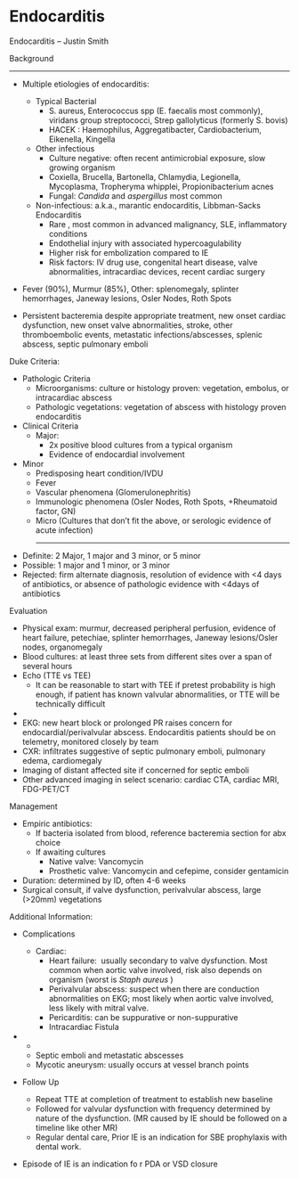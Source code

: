 # Endocarditis

Endocarditis – Justin Smith

Background

-   -   -   -   -

-   Multiple etiologies of endocarditis:
    -   Typical Bacterial
        -   S. aureus, Enterococcus spp (E. faecalis most commonly),
            viridans group streptococci, Strep gallolyticus (formerly S.
            bovis)
        -   HACEK
            : Haemophilus, Aggregatibacter, Cardiobacterium, Eikenella,
            Kingella
    -   Other infectious
        -   Culture negative: often recent antimicrobial exposure, slow
            growing organism
        -   Coxiella, Brucella, Bartonella, Chlamydia, Legionella,
            Mycoplasma, Tropheryma whipplei, Propionibacterium acnes
        -   Fungal: *Candida* and *aspergillus* most common
    -   Non-infectious: a.k.a., marantic endocarditis, Libbman-Sacks
        Endocarditis
        -   Rare
            , most common in advanced malignancy, SLE, inflammatory
            conditions
        -   Endothelial injury with associated hypercoagulability
        -   Higher risk for embolization compared to IE
        -   Risk factors: IV drug use, congenital heart disease, valve
            abnormalities, intracardiac devices, recent cardiac surgery

-   Fever (90%), Murmur (85%), Other: splenomegaly, splinter
    hemorrhages, Janeway lesions, Osler Nodes, Roth Spots

-   Persistent bacteremia despite appropriate treatment, new onset
    cardiac dysfunction, new onset valve abnormalities, stroke, other
    thromboembolic events, metastatic infections/abscesses, splenic
    abscess, septic pulmonary emboli

Duke Criteria:

-   Pathologic Criteria
    -   Microorganisms: culture or histology proven: vegetation,
        embolus, or intracardiac abscess
    -   Pathologic vegetations: vegetation of abscess with histology
        proven endocarditis
-   Clinical Criteria
    -   Major:
        -   2x positive blood cultures from a typical organism
        -   Evidence of endocardial involvement
-   Minor
    -   Predisposing heart condition/IVDU
    -   Fever
    -   Vascular phenomena (Glomerulonephritis)
    -   Immunologic phenomena (Osler Nodes, Roth Spots, +Rheumatoid
        factor, GN)
    -   Micro (Cultures that don’t fit the above, or serologic evidence
        of acute infection)
        -   -   -   -
-   Definite: 2 Major, 1 major and 3 minor, or 5 minor
-   Possible: 1 major and 1 minor, or 3 minor
-   Rejected: firm alternate diagnosis, resolution of evidence with \<4
    days of antibiotics, or absence of pathologic evidence with \<4days
    of antibiotics

Evaluation

-   Physical exam: murmur, decreased peripheral perfusion, evidence of
    heart failure, petechiae, splinter hemorrhages, Janeway
    lesions/Osler nodes, organomegaly
-   Blood cultures: at least three sets from different sites over a span
    of several hours
-   Echo (TTE vs TEE)
    -   It can be reasonable to start with TEE if pretest probability is
        high enough, if patient has known valvular abnormalities, or TTE
        will be technically difficult
-
-   EKG: new heart block or prolonged PR raises concern for
    endocardial/perivalvular abscess. Endocarditis patients should be on
    telemetry, monitored closely by team
-   CXR: infiltrates suggestive of septic pulmonary emboli, pulmonary
    edema, cardiomegaly
-   Imaging of distant affected site if concerned for septic emboli
-   Other advanced imaging in select scenario: cardiac CTA, cardiac MRI,
    FDG-PET/CT

Management

-   Empiric antibiotics:
    -   If bacteria isolated from blood, reference bacteremia section
        for abx choice
    -   If awaiting cultures
        -   Native valve: Vancomycin
        -   Prosthetic valve: Vancomycin and cefepime, consider
            gentamicin
-   Duration: determined by ID, often 4-6 weeks
-   Surgical consult, if valve dysfunction, perivalvular abscess, large
    (>20mm) vegetations

Additional Information:

-   Complications
    -   Cardiac:
        -   Heart failure:  usually secondary to valve dysfunction. Most
            common when aortic valve involved, risk also depends on
            organism (worst is *Staph aureus* )
        -   Perivalvular abscess: suspect when there are conduction
            abnormalities on EKG; most likely when aortic valve
            involved, less likely with mitral valve.
        -   Pericarditis: can be suppurative or non-suppurative
        -   Intracardiac Fistula

-   -
    -   Septic emboli and metastatic abscesses
    -   Mycotic aneurysm: usually occurs at vessel branch points

-   Follow
    Up
    -   Repeat TTE at completion of treatment to establish new baseline
    -   Followed for valvular dysfunction with frequency determined by
        nature of the dysfunction. (MR caused by IE should be followed
        on a timeline like other MR)
    -   Regular dental care, Prior IE is an indication for SBE
        prophylaxis with dental work.

-   Episode of IE is an indication fo
    r PDA or VSD closure
